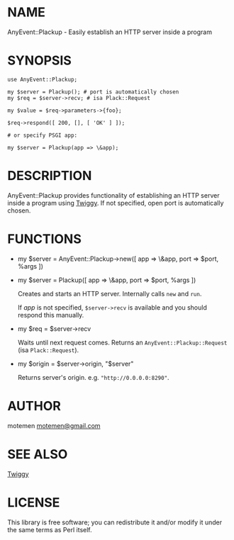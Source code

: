 # NAME

AnyEvent::Plackup - Easily establish an HTTP server inside a program

# SYNOPSIS

    use AnyEvent::Plackup;

    my $server = Plackup(); # port is automatically chosen
    my $req = $server->recv; # isa Plack::Request

    my $value = $req->parameters->{foo};

    $req->respond([ 200, [], [ 'OK' ] ]);

    # or specify PSGI app:

    my $server = Plackup(app => \&app);

# DESCRIPTION

AnyEvent::Plackup provides functionality of establishing an HTTP server inside a program using [Twiggy](http://search.cpan.org/perldoc?Twiggy). If not specified, open port is automatically chosen.

# FUNCTIONS

- my $server = AnyEvent::Plackup->new(\[ app => \\&app, port => $port, %args \])
- my $server = Plackup(\[ app => \\&app, port => $port, %args \])

    Creates and starts an HTTP server. Internally calls `new` and `run`.

    If _app_ is not specified, `$server->recv` is available and you should respond this manually.

- my $req = $server->recv

    Waits until next request comes. Returns an `AnyEvent::Plackup::Request` (isa `Plack::Request`).

- my $origin = $server->origin, "$server"

    Returns server's origin. e.g. `"http://0.0.0.0:8290"`.

# AUTHOR

motemen <motemen@gmail.com>

# SEE ALSO

[Twiggy](http://search.cpan.org/perldoc?Twiggy)

# LICENSE

This library is free software; you can redistribute it and/or modify
it under the same terms as Perl itself.
